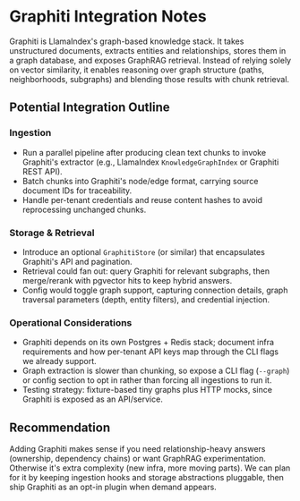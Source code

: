 # Graphiti Integration Notes

Graphiti is LlamaIndex's graph-based knowledge stack. It takes unstructured documents, extracts entities and relationships, stores them in a graph database, and exposes GraphRAG retrieval. Instead of relying solely on vector similarity, it enables reasoning over graph structure (paths, neighborhoods, subgraphs) and blending those results with chunk retrieval.

## Potential Integration Outline

### Ingestion
- Run a parallel pipeline after producing clean text chunks to invoke Graphiti's extractor (e.g., LlamaIndex `KnowledgeGraphIndex` or Graphiti REST API).
- Batch chunks into Graphiti's node/edge format, carrying source document IDs for traceability.
- Handle per-tenant credentials and reuse content hashes to avoid reprocessing unchanged chunks.

### Storage & Retrieval
- Introduce an optional `GraphitiStore` (or similar) that encapsulates Graphiti's API and pagination.
- Retrieval could fan out: query Graphiti for relevant subgraphs, then merge/rerank with pgvector hits to keep hybrid answers.
- Config would toggle graph support, capturing connection details, graph traversal parameters (depth, entity filters), and credential injection.

### Operational Considerations
- Graphiti depends on its own Postgres + Redis stack; document infra requirements and how per-tenant API keys map through the CLI flags we already support.
- Graph extraction is slower than chunking, so expose a CLI flag (`--graph`) or config section to opt in rather than forcing all ingestions to run it.
- Testing strategy: fixture-based tiny graphs plus HTTP mocks, since Graphiti is exposed as an API/service.

## Recommendation
Adding Graphiti makes sense if you need relationship-heavy answers (ownership, dependency chains) or want GraphRAG experimentation. Otherwise it's extra complexity (new infra, more moving parts). We can plan for it by keeping ingestion hooks and storage abstractions pluggable, then ship Graphiti as an opt-in plugin when demand appears.
